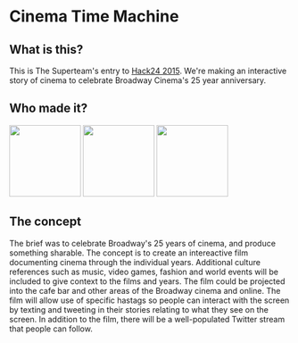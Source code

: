 # Cinema Time Machine

## What is this?

This is The Superteam's entry to [Hack24 2015](h24-web). We're making an interactive story of cinema to celebrate Broadway Cinema's 25 year anniversary.

## Who made it?

<img src="https://pbs.twimg.com/profile_images/581455432830550016/7AKXlqoE.jpg" width=128 />
<img src="https://pbs.twimg.com/profile_images/594251815409033217/l3weUs9d.jpg" width=128 />
<img src="https://pbs.twimg.com/profile_images/542405561887649792/phT0XVks.jpeg" width=128 />

## The concept

The brief was to celebrate Broadway's 25 years of cinema, and produce something sharable. The concept is to create an intereactive film documenting cinema through the individual years. Additional culture references such as music, video games, fashion and world events will be included to give context to the films and years. The film could be projected into the cafe bar and other areas of the Broadway cinema and online. The film will allow use of specific hastags so people can interact with the screen by texting and tweeting in their stories relating to what they see on the screen. In addition to the film, there will be a well-populated Twitter stream that people can follow.

[h24-web]: http://www.hack24.co.uk/
